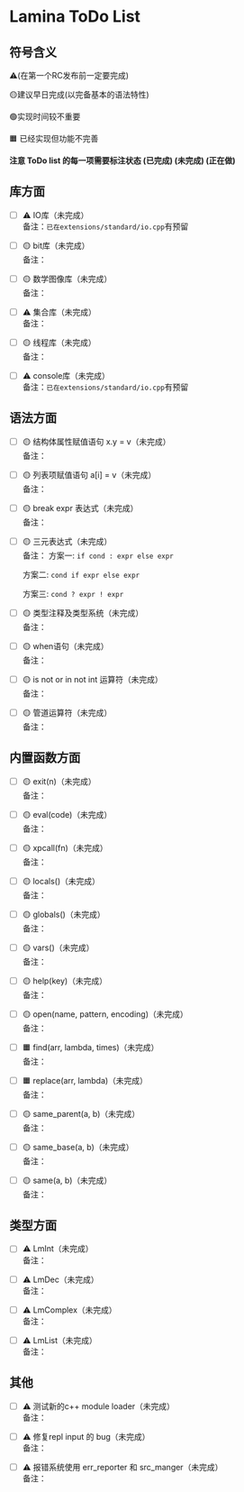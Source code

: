 # Lamina ToDo List

## 符号含义
⚠️(在第一个RC发布前一定要完成)

🟡建议早日完成(以完备基本的语法特性)

🟢实现时间较不重要

🟧 已经实现但功能不完善


<b> 注意 ToDo list 的每一项需要标注状态 (已完成) (未完成) (正在做)
</b>

## 库方面
- [ ] ⚠️ IO库（未完成）<br>
     备注：`已在extensions/standard/io.cpp`有预留

- [ ] 🟡 bit库（未完成）<br>     备注：

- [ ] 🟡 数学图像库（未完成）<br>     备注：

- [ ] ⚠️ 集合库（未完成）<br>     备注：

- [ ] 🟡 线程库（未完成）<br>     备注：

- [ ] ⚠️ console库（未完成）<br>
     备注：`已在extensions/standard/io.cpp`有预留

## 语法方面
- [ ] 🟡 结构体属性赋值语句 x.y = v（未完成）<br>
     备注：

- [ ] 🟡 列表项赋值语句 a[i] = v（未完成）<br>
     备注：

- [ ] 🟡 break expr 表达式（未完成）<br>
     备注：

- [ ] 🟡 三元表达式（未完成）<br>
     备注：
    方案一: `if cond : expr else expr`

    方案二: `cond if expr else expr`

    方案三:  `cond ? expr ! expr`

- [ ] 🟡 类型注释及类型系统（未完成）<br>
     备注：

- [ ] 🟡 when语句（未完成）<br>
     备注：

- [ ] 🟡 is not or in not int 运算符（未完成）<br>
     备注：

- [ ] 🟡 管道运算符（未完成）<br>
     备注：

## 内置函数方面
- [ ] 🟡 exit(n)（未完成）<br>
     备注：

- [ ] 🟡 eval(code)（未完成）<br>
     备注：

- [ ] 🟡 xpcall(fn)（未完成）<br>
     备注：

- [ ] 🟡 locals()（未完成）<br>
     备注：

- [ ] 🟡 globals()（未完成）<br>
     备注：

- [ ] 🟡 vars()（未完成）<br>
     备注：

- [ ] 🟡 help(key)（未完成）<br>
     备注：

- [ ] 🟡 open(name, pattern, encoding)（未完成）<br>
     备注：

- [ ] 🟧 find(arr, lambda, times)（未完成）<br>
    备注：

- [ ] 🟧 replace(arr, lambda)（未完成）<br>
     备注：

- [ ] 🟡 same_parent(a, b)（未完成）<br>
     备注：

- [ ] 🟡 same_base(a, b)（未完成）<br>
     备注：

- [ ] 🟡 same(a, b)（未完成）<br>
     备注：

## 类型方面
- [ ] ⚠️ LmInt（未完成）<br>
     备注：

- [ ] ⚠️ LmDec（未完成）<br>
     备注：

- [ ] ⚠️ LmComplex（未完成）<br>
     备注：

- [ ] ⚠️ LmList（未完成）<br>
     备注：

## 其他
- [ ] ⚠️ 测试新的c++ module loader（未完成）<br>
     备注：

- [ ] ⚠️ 修复repl input 的 bug（未完成）<br>
     备注：

- [ ] ⚠️ 报错系统使用 err_reporter 和 src_manger（未完成）<br>
     备注：
